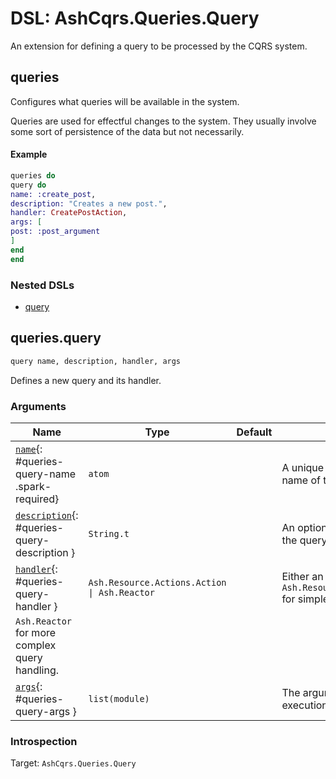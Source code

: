 <!--
This file was generated by Spark. Do not edit it by hand.
-->
# DSL: AshCqrs.Queries.Query

An extension for defining a query to be processed by the CQRS system.



## queries
Configures what queries will be available in the system.

Queries are used for effectful changes to the system.
They usually involve some sort of persistence of the data but not necessarily.

#### Example

```elixir
queries do
query do
name: :create_post,
description: "Creates a new post.",
handler: CreatePostAction,
args: [
post: :post_argument
]
end
end
```


### Nested DSLs
 * [query](#queries-query)





## queries.query
```elixir
query name, description, handler, args
```


Defines a new query and its handler.






### Arguments

| Name | Type | Default | Docs |
|------|------|---------|------|
| [`name`](#queries-query-name){: #queries-query-name .spark-required} | `atom` |  | A unique atom identifying the name of the query. |
| [`description`](#queries-query-description){: #queries-query-description } | `String.t` |  | An optional description for the query. |
| [`handler`](#queries-query-handler){: #queries-query-handler } | `Ash.Resource.Actions.Action \| Ash.Reactor` |  | Either an `Ash.Resource.Actions.Action` for simple querying or an `Ash.Reactor` for more complex query handling. |
| [`args`](#queries-query-args){: #queries-query-args } | `list(module)` |  | The arguments for the query execution. |






### Introspection

Target: `AshCqrs.Queries.Query`





<style type="text/css">.spark-required::after { content: "*"; color: red !important; }</style>
